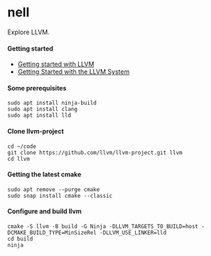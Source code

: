 # nell

Explore LLVM.

#### Getting started
- [Getting started with LLVM](https://www.cs.utexas.edu/~pingali/CS380C/2019/assignments/llvm-guide.html)
- [Getting Started with the LLVM System](https://llvm.org/docs/GettingStarted.html)

#### Some prerequisites
```
sudo apt install ninja-build
sudo apt install clang
sudo apt install lld
```

#### Clone llvm-project
```
cd ~/code
git clone https://github.com/llvm/llvm-project.git llvm
cd llvm
```

#### Getting the latest cmake
```
sudo apt remove --purge cmake
sudo snap install cmake --classic
```

#### Configure and build llvm
```
cmake -S llvm -B build -G Ninja -DLLVM_TARGETS_TO_BUILD=host -DCMAKE_BUILD_TYPE=MinSizeRel -DLLVM_USE_LINKER=lld
cd build
ninja
```
